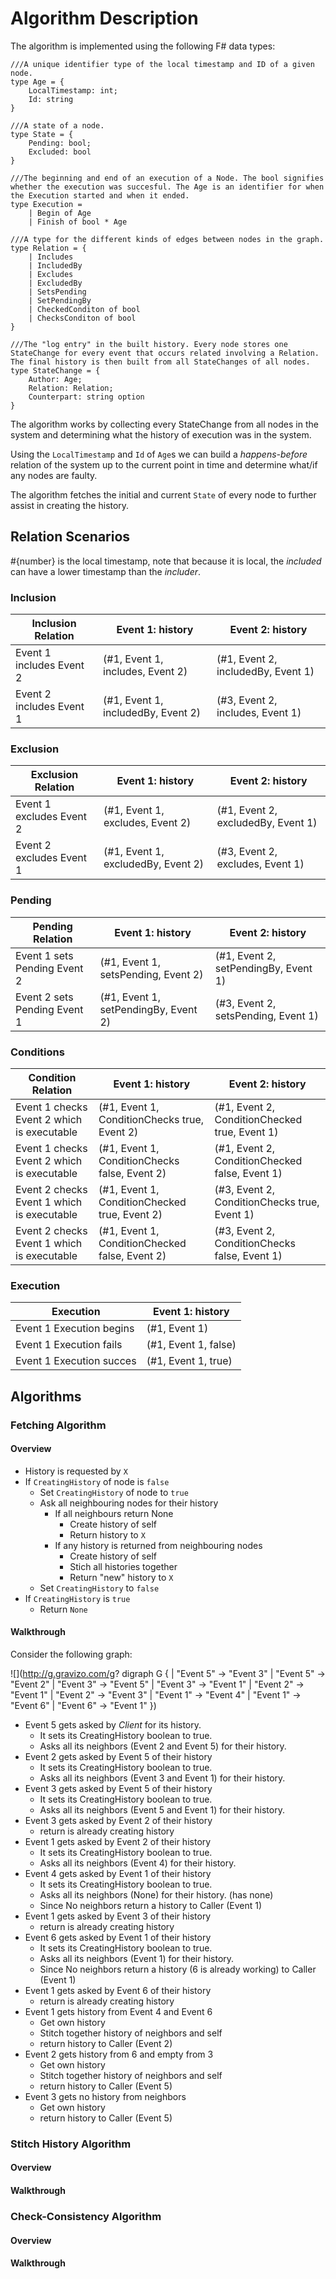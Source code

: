 # Algorithm Description

The algorithm is implemented using the following F# data types:

	///A unique identifier type of the local timestamp and ID of a given node.
    type Age = {
        LocalTimestamp: int;
        Id: string
    }
    
    ///A state of a node.
    type State = {
        Pending: bool;
        Excluded: bool
    }
    
    ///The beginning and end of an execution of a Node. The bool signifies whether the execution was succesful. The Age is an identifier for when the Execution started and when it ended.
    type Execution = 
        | Begin of Age
        | Finish of bool * Age
    
    ///A type for the different kinds of edges between nodes in the graph.
    type Relation = {
        | Includes
        | IncludedBy
        | Excludes
        | ExcludedBy
        | SetsPending
        | SetPendingBy
        | CheckedConditon of bool
        | ChecksConditon of bool
    }
    
    ///The "log entry" in the built history. Every node stores one StateChange for every event that occurs related involving a Relation. The final history is then built from all StateChanges of all nodes.
    type StateChange = {
        Author: Age;
        Relation: Relation;
        Counterpart: string option
    }

The algorithm works by collecting every StateChange from all nodes in the system and determining what the history of execution was in the system. 

Using the `LocalTimestamp` and `Id` of `Age`s we can build a _happens-before_ relation of the system up to the current point in time and determine what/if any nodes are faulty. 

The algorithm fetches the initial and current `State` of every node to further assist in creating the history.



## Relation Scenarios
\#{number} is the local timestamp, note that because it is local, the *included* can have a lower timestamp than the *includer*.

### Inclusion
| Inclusion Relation       | Event 1: history                   | Event 2: history                   |
|--------------------------|------------------------------------|------------------------------------|
| Event 1 includes Event 2 | (#1, Event 1, includes, Event 2)   | (#1, Event 2, includedBy, Event 1) |
| Event 2 includes Event 1 | (#1, Event 1, includedBy, Event 2) | (#3, Event 2, includes, Event 1)   |

### Exclusion
| Exclusion Relation       | Event 1: history                   | Event 2: history                   |
|--------------------------|------------------------------------|------------------------------------|
| Event 1 excludes Event 2 | (#1, Event 1, excludes, Event 2)   | (#1, Event 2, excludedBy, Event 1) |
| Event 2 excludes Event 1 | (#1, Event 1, excludedBy, Event 2) | (#3, Event 2, excludes, Event 1)   |

### Pending
| Pending Relation             | Event 1: history                     | Event 2: history                     |
|------------------------------|--------------------------------------|--------------------------------------|
| Event 1 sets Pending Event 2 | (#1, Event 1, setsPending, Event 2)  | (#1, Event 2, setPendingBy, Event 1) |
| Event 2 sets Pending Event 1 | (#1, Event 1, setPendingBy, Event 2) | (#3, Event 2, setsPending, Event 1)  |

### Conditions
| Condition Relation                         | Event 1: history                               | Event 2: history                               |
|--------------------------------------------|------------------------------------------------|------------------------------------------------|
| Event 1 checks Event 2 which is executable | (#1, Event 1, ConditionChecks true, Event 2)   | (#1, Event 2, ConditionChecked true, Event 1)  |
| Event 1 checks Event 2 which is executable | (#1, Event 1, ConditionChecks false, Event 2)  | (#1, Event 2, ConditionChecked false, Event 1) |
| Event 2 checks Event 1 which is executable | (#1, Event 1, ConditionChecked true, Event 2)  | (#3, Event 2, ConditionChecks true, Event 1)   |
| Event 2 checks Event 1 which is executable | (#1, Event 1, ConditionChecked false, Event 2) | (#3, Event 2, ConditionChecks false, Event 1)  |

### Execution
| Execution                | Event 1: history     |
|--------------------------|----------------------|
| Event 1 Execution begins | (#1, Event 1)        |
| Event 1 Execution fails  | (#1, Event 1, false) |
| Event 1 Execution succes | (#1, Event 1, true)  |


## Algorithms

### Fetching Algorithm

#### Overview
 - History is requested by `X`
 - If `CreatingHistory` of node is `false` 
    - Set `CreatingHistory` of node to `true`
    - Ask all neighbouring nodes for their history
        - If all neighbours return None
            - Create history of self
            - Return history to `X`
        - If any history is returned from neighbouring nodes
            - Create history of self
            - Stich all histories together
            - Return "new" history to `X`
    - Set `CreatingHistory` to `false`
 - If `CreatingHistory` is `true`
    - Return `None`

#### Walkthrough 

Consider the following graph:

![](http://g.gravizo.com/g?
 digraph G {
   | "Event 5" -> "Event 3"
   | "Event 5" -> "Event 2"
   | "Event 3" -> "Event 5"
   | "Event 3" -> "Event 1"
   | "Event 2" -> "Event 1"
   | "Event 2" -> "Event 3"
   | "Event 1" -> "Event 4"
   | "Event 1" -> "Event 6"
   | "Event 6" -> "Event 1"
 })

- Event 5 gets asked by *Client* for its history. 
    - It sets its CreatingHistory boolean to true. 
    - Asks all its neighbors (Event 2 and Event 5) for their history.
- Event 2 gets asked by Event 5 of their history
    - It sets its CreatingHistory boolean to true. 
    - Asks all its neighbors (Event 3 and Event 1) for their history.
- Event 3 gets asked by Event 5 of their history
    - It sets its CreatingHistory boolean to true. 
    - Asks all its neighbors (Event 5 and Event 1) for their history.
- Event 3 gets asked by Event 2 of their history
    - return is already creating history
- Event 1 gets asked by Event 2 of their history
    - It sets its CreatingHistory boolean to true. 
    - Asks all its neighbors (Event 4) for their history.
- Event 4 gets asked by Event 1 of their history
    - It sets its CreatingHistory boolean to true. 
    - Asks all its neighbors (None) for their history. (has none)
    - Since No neighbors return a history to Caller (Event 1)
- Event 1 gets asked by Event 3 of their history
    - return is already creating history
- Event 6 gets asked by Event 1 of their history
    - It sets its CreatingHistory boolean to true. 
    - Asks all its neighbors (Event 1) for their history.
    - Since No neighbors return a history (6 is already working) to Caller (Event 1)
- Event 1 gets asked by Event 6 of their history
    - return is already creating history
- Event 1 gets history from Event 4 and Event 6
    - Get own history
    - Stitch together history of neighbors and self
    - return history to Caller (Event 2)
- Event 2 gets history from 6 and empty from 3
    - Get own history
    - Stitch together history of neighbors and self
    - return history to Caller (Event 5)
- Event 3 gets no history from neighbors
    - Get own history
    - return history to Caller (Event 5)

    
### Stitch History Algorithm
#### Overview

#### Walkthrough


### Check-Consistency Algorithm
#### Overview

#### Walkthrough

